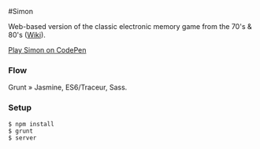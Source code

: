 #Simon

Web-based version of the classic electronic memory game from the 70's & 80's ([Wiki](http://en.wikipedia.org/wiki/Simon_%28game%29)).

[Play Simon on CodePen](http://codepen.io/JRodl3r/pen/WbGooa)

### Flow
Grunt » Jasmine, ES6/Traceur, Sass.

### Setup
    $ npm install
    $ grunt
    $ server
